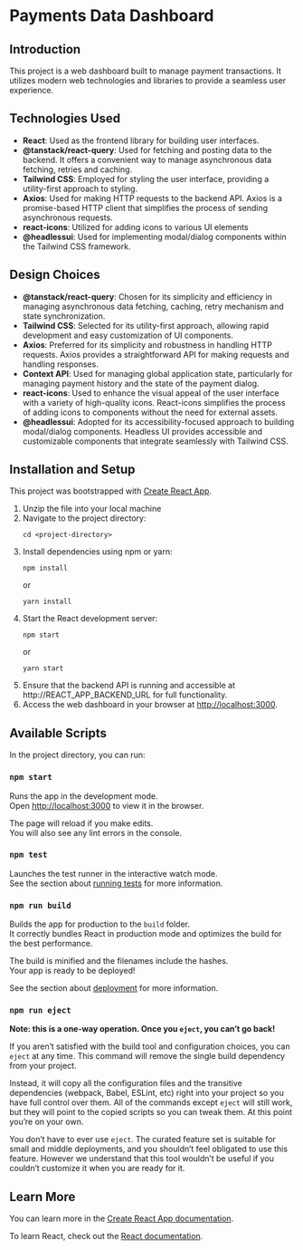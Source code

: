 # Payments Data Dashboard

## Introduction

This project is a web dashboard built to manage payment transactions. It utilizes modern web technologies and libraries to provide a seamless user experience.

## Technologies Used

- **React**: Used as the frontend library for building user interfaces.
- **@tanstack/react-query**: Used for fetching and posting data to the backend. It offers a convenient way to manage asynchronous data fetching, retries and caching.
- **Tailwind CSS**: Employed for styling the user interface, providing a utility-first approach to styling.
- **Axios**: Used for making HTTP requests to the backend API. Axios is a promise-based HTTP client that simplifies the process of sending asynchronous requests.
- **react-icons**: Utilized for adding icons to various UI elements
- **@headlessui**: Used for implementing modal/dialog components within the Tailwind CSS framework.

## Design Choices

- **@tanstack/react-query**: Chosen for its simplicity and efficiency in managing asynchronous data fetching, caching, retry mechanism and state synchronization.
- **Tailwind CSS**: Selected for its utility-first approach, allowing rapid development and easy customization of UI components.
- **Axios**: Preferred for its simplicity and robustness in handling HTTP requests. Axios provides a straightforward API for making requests and handling responses.
- **Context API**: Used for managing global application state, particularly for managing payment history and the state of the payment dialog.
- **react-icons**: Used to enhance the visual appeal of the user interface with a variety of high-quality icons. React-icons simplifies the process of adding icons to components without the need for external assets.
- **@headlessui**: Adopted for its accessibility-focused approach to building modal/dialog components. Headless UI provides accessible and customizable components that integrate seamlessly with Tailwind CSS.

## Installation and Setup

This project was bootstrapped with [Create React App](https://github.com/facebook/create-react-app).

1. Unzip the file into your local machine
2. Navigate to the project directory:
   ```
   cd <project-directory>
   ```
3. Install dependencies using npm or yarn:
   ```
   npm install
   ```
   or
   ```
   yarn install
   ```
4. Start the React development server:
   ```
   npm start
   ```
   or
   ```
   yarn start
   ```
5. Ensure that the backend API is running and accessible at http://REACT_APP_BACKEND_URL for full functionality.
6. Access the web dashboard in your browser at [http://localhost:3000](http://localhost:3000).

## Available Scripts

In the project directory, you can run:

### `npm start`

Runs the app in the development mode.\
Open [http://localhost:3000](http://localhost:3000) to view it in the browser.

The page will reload if you make edits.\
You will also see any lint errors in the console.

### `npm test`

Launches the test runner in the interactive watch mode.\
See the section about [running tests](https://facebook.github.io/create-react-app/docs/running-tests) for more information.

### `npm run build`

Builds the app for production to the `build` folder.\
It correctly bundles React in production mode and optimizes the build for the best performance.

The build is minified and the filenames include the hashes.\
Your app is ready to be deployed!

See the section about [deployment](https://facebook.github.io/create-react-app/docs/deployment) for more information.

### `npm run eject`

**Note: this is a one-way operation. Once you `eject`, you can’t go back!**

If you aren’t satisfied with the build tool and configuration choices, you can `eject` at any time. This command will remove the single build dependency from your project.

Instead, it will copy all the configuration files and the transitive dependencies (webpack, Babel, ESLint, etc) right into your project so you have full control over them. All of the commands except `eject` will still work, but they will point to the copied scripts so you can tweak them. At this point you’re on your own.

You don’t have to ever use `eject`. The curated feature set is suitable for small and middle deployments, and you shouldn’t feel obligated to use this feature. However we understand that this tool wouldn’t be useful if you couldn’t customize it when you are ready for it.

## Learn More

You can learn more in the [Create React App documentation](https://facebook.github.io/create-react-app/docs/getting-started).

To learn React, check out the [React documentation](https://reactjs.org/).

